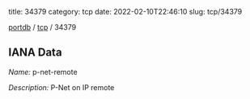 title: 34379
category: tcp
date: 2022-02-10T22:46:10
slug: tcp/34379

[portdb](/) / [tcp](/category/tcp.html) / 34379


## IANA Data

_Name:_ p-net-remote

_Description:_ P-Net on IP remote

